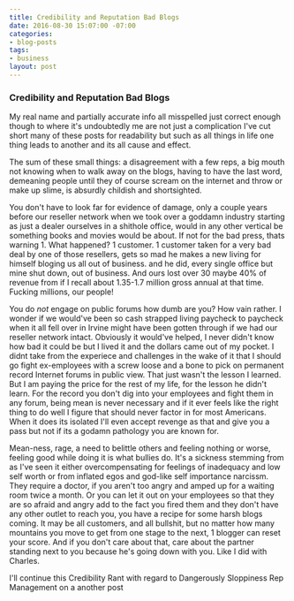 ```yaml
---
title: Credibility and Reputation Bad Blogs
date: 2016-08-30 15:07:00 -07:00
categories:
- blog-posts
tags:
- business
layout: post
---
```


### Credibility and Reputation Bad Blogs
My real name and partially accurate info all misspelled just correct enough though to where it's undoubtedly me are not just a complication I've cut short many of these posts for readability but such as all things in life one thing leads to another and its all cause and effect. 

The sum of these small things: a disagreement with a few reps, a big mouth not knowing when to walk away on the blogs, having to have the last word, demeaning people until they of course scream on the internet and throw or make up slime, is  absurdly childish and shortsighted. 

You don't have to look far for evidence of damage, only a couple years before our reseller network when we took over a goddamn industry starting as just a dealer ourselves in a shithole office, would in any other vertical be something books and movies would be about. If not for the bad press, thats warning 1. What happened? 1 customer. 1 customer taken for a very bad deal by one of those resellers, gets so mad he makes a new living for himself bloging us all out of business. and he did, every single office but mine shut down, out of business. And ours lost over 30 maybe 40% of revenue from if I recall about 1.35-1.7 million gross annual at that time. Fucking millions, our people! 

You do *not* engage on public forums how dumb are you? How vain rather. I wonder if we would've been so cash strapped living paycheck to paycheck when it all fell over in Irvine might have been gotten through if we had our reseller network intact. Obviously it would've helped, I never didn't know how bad it could be but I lived it and the dollars came out of my pocket. I didnt take from the experiece and challenges in the wake of it that I should go fight ex-employees with a screw loose and a bone to pick on permanent record Internet forums in public view. That just wasn't the lesson I learned. But I am paying the price for the rest of my life, for the lesson he didn't learn. For the record you don't dig into your employees and fight them in any forum, being mean is never necessary and if it ever feels like the right thing to do well I figure that should never factor in for most Americans. When it does its isolated I'll even accept revenge as that and give you a pass but not if its a godamn pathology you are known for.

Mean-ness, rage, a need to belittle others and feeling nothing or worse, feeling good while doing it is what bullies do. It's a sickness stemming from as I've seen it either overcompensating for feelings of inadequacy and low self worth or from inflated egos and god-like self importance narcissm. They require a doctor, if you aren't too angry and amped up for a waiting room twice a month. Or you can let it out on your employees so that they are so afraid and angry add to the fact you fired them and they don't have any other outlet to reach you, you have a recipe for some harsh blogs coming. It may be all customers, and all bullshit, but no matter how many mountains you move to get from one stage to the next, 1 blogger can reset your score. And if you don't care about that, care about the partner standing next to you because he's going down with you. Like I did with Charles. 

I'll continue this Credibility Rant with regard to Dangerously Sloppiness Rep Management on a another post
